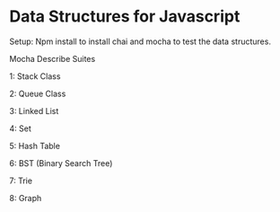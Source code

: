 # Data Structures for Javascript

Setup:
Npm install to install chai and mocha to test the data structures.

Mocha Describe Suites

1: Stack Class

2: Queue Class

3: Linked List

4: Set

5: Hash Table

6: BST (Binary Search Tree)

7: Trie

8: Graph
